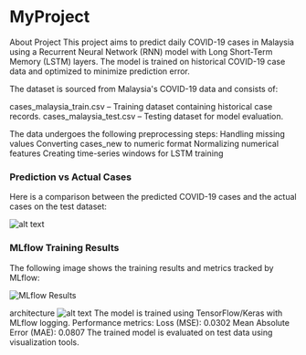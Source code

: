 # MyProject
About Project
This project aims to predict daily COVID-19 cases in Malaysia using a Recurrent Neural Network (RNN) model with Long Short-Term Memory (LSTM) layers. The model is trained on historical COVID-19 case data and optimized to minimize prediction error.

The dataset is sourced from Malaysia's COVID-19 data and consists of:

cases_malaysia_train.csv – Training dataset containing historical case records.
cases_malaysia_test.csv – Testing dataset for model evaluation.

The data undergoes the following preprocessing steps:
Handling missing values
Converting cases_new to numeric format
Normalizing numerical features
Creating time-series windows for LSTM training

### Prediction vs Actual Cases

Here is a comparison between the predicted COVID-19 cases and the actual cases on the test dataset:

![alt text](Capstone_1/image-1.png)

### MLflow Training Results

The following image shows the training results and metrics tracked by MLflow:

![MLflow Results](result/MLflowresult.png)

architecture
![alt text](Capstone_1/image.png)
The model is trained using TensorFlow/Keras with MLflow logging.
Performance metrics:
Loss (MSE): 0.0302
Mean Absolute Error (MAE): 0.0807
The trained model is evaluated on test data using visualization tools.